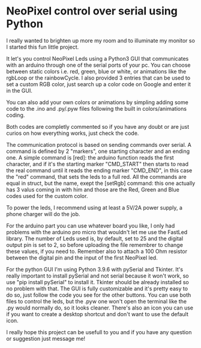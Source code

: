 # NeoPixel control over serial using Python

I really wanted to brighten up more my room and to illuminate my monitor so I started this fun little project.

It let's you control NeoPixel Leds using a Python3 GUI that communicates with an arduino through one of the serial ports of your pc.
You can choose between static colors i.e. red, green, blue or white, or animations like the rgbLoop or the rainbowCycle.
I also provided 3 entries that can be used to set a custom RGB color, just search up a color code on Google and enter it in the GUI.

You can also add your own colors or animations by simpling adding some code to the .ino and .py/.pyw files following the built in colors/animations coding.

Both codes are completly commented so if you have any doubt or are just curios on how everything works, just check the code.

The communication protocol is based on sending commands over serial. A command is defined by 2 "markers", one starting character and an ending one. A simple command is [red]:
the arduino function reads the first character, and if it's the starting marker "CMD_START" then starts to read the real command until it reads the ending marker "CMD_END", in this case the "red" command, that sets the leds to a full red. All the commands are equal in struct, but the name, exept the [setRgb] command: this one actually has 3 valus coming in with him and those are the Red, Green and Blue codes used for the custom color.

To power the leds, I recommend using at least a 5V/2A power supply, a phone charger will do the job. 

For the arduino part you can use whatever board you like, I only had problems with the arduino pro micro that wouldn't let me use the FastLed library. The number of Leds used is, by default, set to 25 and the digital output pin is set to 2, so before uploading the file remembrer to change these values, if you need to. Remember also to attach a 100 Ohm resistor between the digital pin and the input of the first NeoPixel led.

For the python GUI I'm using Python 3.9.6 with pySerial and Tkinter. It's really important to install pySerial and not serial because it won't work, so use "pip install pySerial" to install it. Tkinter should be already installed so no problem with that. The GUI is fully customizable and it's pretty easy to do so, just follow the code you see for the other buttons. You can use both files to control the leds, but the .pyw one won't open the terminal like the .py would normally do, so it looks cleaner. There's also an icon you can use if you want to create a desktop shortcut and don't want to use the default icon.

I really hope this project can be usefull to you and if you have any question or suggestion just message me!
